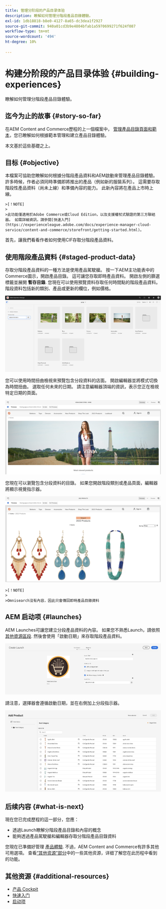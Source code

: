 ```yaml
---
title: 管理分阶段的产品目录体验
description: 瞭解如何管理分階段產品目錄體驗。
exl-id: 1db18818-b8e0-4127-8a65-dc3dea1f2927
source-git-commit: 940a01cd3b9e4804bfab1a5970699271f624f087
workflow-type: tm+mt
source-wordcount: '494'
ht-degree: 10%

---
```


# 构建分阶段的产品目录体验 {#building-experiences}

瞭解如何管理分階段產品目錄體驗。

## 迄今为止的故事 {#story-so-far}

在AEM Content and Commerce歷程的上一個檔案中， [管理產品目錄頁面和範本](catalog-templates.md)，您已瞭解如何根據範本管理和建立產品目錄體驗。

本文基於這些基礎之上。

## 目标 {#objective}

本檔案可協助您瞭解如何根據分階段產品資料和AEM啟動來管理產品目錄體驗。 許多時候，作者必須同時準備即將推出的產品（例如新的服裝系列）。 這需要存取階段性產品資料（尚未上線）和準備內容的能力。 此新內容將在產品上市時上線。

    >[！NOTE]
    >
    >此功能僅適用於Adobe Commerce或Cloud Edition，以及支援權杖式驗證的第三方聯結器。 如需詳細資訊，請參閱[快速入門](https://experienceleague.adobe.com/docs/experience-manager-cloud-service/content-and-commerce/storefront/getting-started.html)。

首先，讓我們看看作者如何使用CIF存取分階段產品資料。

## 使用階段產品資料 {#staged-product-data}

存取分階段產品資料的一種方法是使用產品駕駛艙。 按一下AEM主功能表中的Commerce圖示，開啟產品目錄。 這可讓您存取即時產品資料。 開啟左側的篩選標籤並展開 **暫存目錄**. 您現在可以使用預覽資料存取任何時間點的階段產品資料。 階段資料包括新的類別、產品或更新的欄位，例如價格。

![中繼駕駛艙](assets/staged-cockpit.png)

您可以使用時間扭曲檢視來預覽包含分段資料的店面。 開啟編輯器並將模式切換為時間扭曲。 選取任何未來的日期。 請注意編輯器頂端的資訊，表示您正在檢視特定日期的頁面。

![階段時間扭曲](assets/staged-timewarp.png)

您現在可以瀏覽包含分段資料的目錄。 如果您開啟階段類別或產品頁面，編輯器將顯示視覺指示器。

![階段計畫](assets/staged-plp.png)

    >[！NOTE]
    >
    >Omnisearch沒有內容，因此只會傳回即時產品目錄資料

## AEM 启动项 {#launches}

AEM Launches可讓您建立分段產品資料的內容。 如果您不熟悉Launch，請依照 [其他資源區段](#additional-resources). 然後會使用「啟動日期」來存取階段產品資料。

![中繼啟動](assets/staged-launch.png)

請注意，選擇器會遵循啟動日期，並在右側加上分段指示器。

![階段選取器](assets/staged-picker.png)

## 后续内容 {#what-is-next}

現在您已完成歷程的這一部分，您應：

* 透過Launch瞭解分階段產品目錄和內容的概念
* 能夠透過產品駕駛艙和編輯器存取分階段產品目錄資料

您現在已準備好管理 [產品體驗](product-experience-management.md). 不過，AEM Content and Commerce有許多其他可用選項。 查看[“其他资源”部分](#additional-resources)中的一些其他资源，详细了解您在此历程中看到的功能。

## 其他资源 {#additional-resources}

* [产品 Cockpit](/help/commerce-cloud/authoring/product-cockpit.md)
* [快速入门](/help/commerce-cloud/getting-started.md)
* [启动项](/help/sites-cloud/authoring/launches/overview.md)
